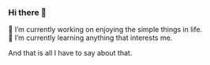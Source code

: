 ### Hi there 👋

🔭  I’m currently working on enjoying the simple things in life.   
🌱  I’m currently learning anything that interests me.

And that is all I have to say about that.
